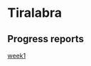 # Tiralabra
## Progress reports
[week1](https://github.com/AlTu774/Tiralabra/blob/main/documentation/week1%20report.md)
